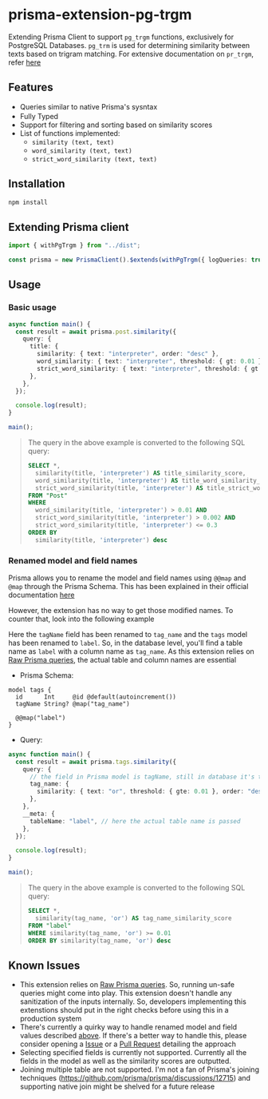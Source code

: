 # prisma-extension-pg-trgm

Extending Prisma Client to support `pg_trgm` functions, exclusively for PostgreSQL Databases. `pg_trm` is used for determining similarity between texts based on trigram matching. For extensive documentation on `pr_trgm`, refer [here](https://www.postgresql.org/docs/current/pgtrgm.html)

## Features

- Queries similar to native Prisma's sysntax
- Fully Typed <img src="https://www.typescriptlang.org/favicon-32x32.png" height="16" width="16" alt="" />
- Support for filtering and sorting based on similarity scores
- List of functions implemented:
  - `similarity (text, text)`
  - `word_similarity (text, text)`
  - `strict_word_similarity (text, text)`

## Installation

```sh
npm install
```

## Extending Prisma client

```ts
import { withPgTrgm } from "../dist";

const prisma = new PrismaClient().$extends(withPgTrgm({ logQueries: true }));
```

## Usage

### Basic usage

```ts
async function main() {
  const result = await prisma.post.similarity({
    query: {
      title: {
        similarity: { text: "interpreter", order: "desc" },
        word_similarity: { text: "interpreter", threshold: { gt: 0.01 } },
        strict_word_similarity: { text: "interpreter", threshold: { gt: 0.002, lte: 0.3 } },
      },
    },
  });

  console.log(result);
}

main();
```

> The query in the above example is converted to the following SQL query:
>
> ```sql
> SELECT *,
>   similarity(title, 'interpreter') AS title_similarity_score,
>   word_similarity(title, 'interpreter') AS title_word_similarity_score,
>   strict_word_similarity(title, 'interpreter') AS title_strict_word_similarity_score
> FROM "Post"
> WHERE
>   word_similarity(title, 'interpreter') > 0.01 AND
>   strict_word_similarity(title, 'interpreter') > 0.002 AND
>   strict_word_similarity(title, 'interpreter') <= 0.3
> ORDER BY
>   similarity(title, 'interpreter') desc
> ```

### Renamed model and field names

Prisma allows you to rename the model and field names using `@@map` and `@map` through the Prisma Schema. This has been explained in their official documentation [here](https://www.prisma.io/docs/concepts/components/prisma-client/working-with-prismaclient/use-custom-model-and-field-names#using-map-and-map-to-rename-fields-and-models-in-the-prisma-client-api)

However, the extension has no way to get those modified names. To counter that, look into the following example

Here the `tagName` field has been renamed to `tag_name` and the `tags` model has been renamed to `label`. So, in the database level, you'll find a table name as `label` with a column name as `tag_name`. As this extension relies on [Raw Prisma queries](https://www.prisma.io/docs/concepts/components/prisma-client/raw-database-access#queryrawunsafe), the actual table and column names are essential

- Prisma Schema:

```prisma
model tags {
  id      Int     @id @default(autoincrement())
  tagName String? @map("tag_name")

  @@map("label")
}
```

- Query:

```ts
async function main() {
  const result = await prisma.tags.similarity({
    query: {
      // the field in Prisma model is tagName, still in database it's tag_name
      tag_name: {
        similarity: { text: "or", threshold: { gte: 0.01 }, order: "desc" },
      },
    },
    __meta: {
      tableName: "label", // here the actual table name is passed
    },
  });

  console.log(result);
}

main();
```

> The query in the above example is converted to the following SQL query:
>
> ```sql
> SELECT *,
>   similarity(tag_name, 'or') AS tag_name_similarity_score
> FROM "label"
> WHERE similarity(tag_name, 'or') >= 0.01
> ORDER BY similarity(tag_name, 'or') desc
> ```

## Known Issues

- This extension relies on [Raw Prisma queries](https://www.prisma.io/docs/concepts/components/prisma-client/raw-database-access#queryrawunsafe). So, running un-safe queries might come into play. This extension doesn't handle any sanitization of the inputs internally. So, developers implementing this extenstions should put in the right checks before using this in a production system
- There's currently a quirky way to handle renamed model and field values described [above](#renamed-model-and-field-names). If there's a better way to handle this, please consider opening a [Issue](https://github.com/Kinjalrk2k/prisma-extension-pg-trgm/issues/new) or a [Pull Request](https://github.com/Kinjalrk2k/prisma-extension-pg-trgm/pulls) detailing the approach
- Selecting specified fields is currently not supported. Currently all the fields in the model as well as the similarity scores are outputted.
- Joining multiple table are not supported. I'm not a fan of Prisma's joining techniques (https://github.com/prisma/prisma/discussions/12715) and supporting native join might be shelved for a future release

